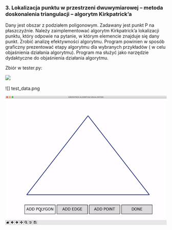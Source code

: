 
### **3. Lokalizacja punktu w przestrzeni dwuwymiarowej – metoda doskonalenia triangulacji – algorytm Kirkpatrick’a**

Dany jest obszar z podziałem poligonowym. Zadawany jest punkt P na płaszczyźnie. Należy zaimplementować algorytm Kirkpatrick’a lokalizacji punktu, który odpowie na pytanie, w którym elemencie znajduje się dany punkt. Zrobić analizę efektywności algorytmu. Program powinien w sposób graficzny prezentować etapy algorytmu dla wybranych przykładów ( w celu objaśnienia działania algorytmu). Program ma służyć jako narzędzie dydaktyczne do objaśnienia działania algorytmu.

Zbiór w tester.py:

<img src="https://i.imgur.com/fNaIuZP.png">

![] test_data.png

![](./drawing.gif)
